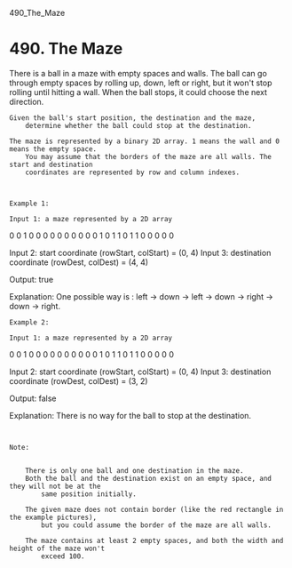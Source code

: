 490_The_Maze
# 490. The Maze

There is a ball in a maze with empty spaces and walls. The ball can go through empty
        spaces by rolling up, down, left or right, but it won't stop
        rolling until hitting a wall. When the ball stops, it could choose the next direction.

    Given the ball's start position, the destination and the maze,
        determine whether the ball could stop at the destination.

    The maze is represented by a binary 2D array. 1 means the wall and 0 means the empty space.
        You may assume that the borders of the maze are all walls. The start and destination
        coordinates are represented by row and column indexes.

     

    Example 1:

    Input 1: a maze represented by a 2D array

0 0 1 0 0
0 0 0 0 0
0 0 0 1 0
1 1 0 1 1
0 0 0 0 0

Input 2: start coordinate (rowStart, colStart) = (0, 4)
Input 3: destination coordinate (rowDest, colDest) = (4, 4)

Output: true

Explanation: One possible way is : left -> down -> left -> down -> right -> down -> right.

    Example 2:

    Input 1: a maze represented by a 2D array

0 0 1 0 0
0 0 0 0 0
0 0 0 1 0
1 1 0 1 1
0 0 0 0 0

Input 2: start coordinate (rowStart, colStart) = (0, 4)
Input 3: destination coordinate (rowDest, colDest) = (3, 2)

Output: false

Explanation: There is no way for the ball to stop at the destination.

     

    Note:

    
        There is only one ball and one destination in the maze.
        Both the ball and the destination exist on an empty space, and they will not be at the
            same position initially.
        
        The given maze does not contain border (like the red rectangle in the example pictures),
            but you could assume the border of the maze are all walls.
        
        The maze contains at least 2 empty spaces, and both the width and height of the maze won't
            exceed 100.